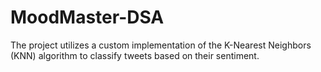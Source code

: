 # MoodMaster-DSA
The project utilizes a custom implementation of the K-Nearest Neighbors (KNN) algorithm to classify tweets based on their sentiment.

